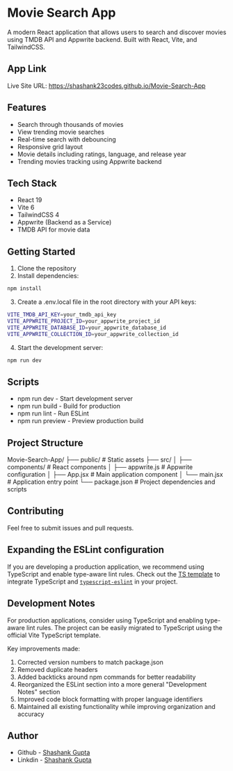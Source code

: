 # Movie Search App

A modern React application that allows users to search and discover movies using TMDB API and Appwrite backend. Built with React, Vite, and TailwindCSS.

## App Link

Live Site URL: https://shashank23codes.github.io/Movie-Search-App

## Features

- Search through thousands of movies
- View trending movie searches
- Real-time search with debouncing
- Responsive grid layout
- Movie details including ratings, language, and release year
- Trending movies tracking using Appwrite backend

## Tech Stack

- React 19
- Vite 6
- TailwindCSS 4
- Appwrite (Backend as a Service)
- TMDB API for movie data

## Getting Started

1. Clone the repository
2. Install dependencies:
```bash
npm install
```
3. Create a .env.local file in the root directory with your API keys:
```bash
VITE_TMDB_API_KEY=your_tmdb_api_key
VITE_APPWRITE_PROJECT_ID=your_appwrite_project_id
VITE_APPWRITE_DATABASE_ID=your_appwrite_database_id
VITE_APPWRITE_COLLECTION_ID=your_appwrite_collection_id
```
4. Start the development server:
```bash
npm run dev
```

## Scripts
- npm run dev - Start development server
- npm run build - Build for production
- npm run lint - Run ESLint
- npm run preview - Preview production build

## Project Structure

Movie-Search-App/
├── public/              # Static assets
├── src/
│   ├── components/     # React components
│   ├── appwrite.js     # Appwrite configuration
│   ├── App.jsx         # Main application component
│   └── main.jsx        # Application entry point
└── package.json        # Project dependencies and scripts

## Contributing
Feel free to submit issues and pull requests.

## Expanding the ESLint configuration

If you are developing a production application, we recommend using TypeScript and enable type-aware lint rules. Check out the [TS template](https://github.com/vitejs/vite/tree/main/packages/create-vite/template-react-ts) to integrate TypeScript and [`typescript-eslint`](https://typescript-eslint.io) in your project.

## Development Notes
For production applications, consider using TypeScript and enabling type-aware lint rules. The project can be easily migrated to TypeScript using the official Vite TypeScript template.

Key improvements made:
1. Corrected version numbers to match package.json
2. Removed duplicate headers
3. Added backticks around npm commands for better readability
4. Reorganized the ESLint section into a more general "Development Notes" section
5. Improved code block formatting with proper language identifiers
6. Maintained all existing functionality while improving organization and accuracy

## Author

- Github - [Shashank Gupta](https://github.com/Shashank23codes)
- Linkdin - [Shashank Gupta](https://www.linkedin.com/in/shashank-gupta-238a96209)